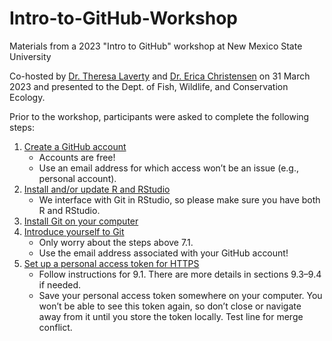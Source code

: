 # Intro-to-GitHub-Workshop
Materials from a 2023 "Intro to GitHub" workshop at New Mexico State University 

Co-hosted by [Dr. Theresa Laverty](https://github.com/theresalaverty) and [Dr. Erica Christensen](https://github.com/emchristensen) on 31 March 2023 and presented to the Dept. of Fish, Wildlife, and Conservation Ecology. 

Prior to the workshop, participants were asked to complete the following steps:
1. [Create a GitHub account](https://happygitwithr.com/github-acct.html)  
    + Accounts are free!  
    + Use an email address for which access won’t be an issue (e.g., personal account).
2. [Install and/or update R and RStudio](https://happygitwithr.com/install-r-rstudio.html)
    + We interface with Git in RStudio, so please make sure you have both R and RStudio. 
3. [Install Git on your computer](https://happygitwithr.com/install-git.html) 
4. [Introduce yourself to Git](https://happygitwithr.com/hello-git.html) 
    + Only worry about the steps above 7.1.  
    + Use the email address associated with your GitHub account!  
5. [Set up a personal access token for HTTPS](https://happygitwithr.com/https-pat.html)
    + Follow instructions for 9.1. There are more details in sections 9.3–9.4 if needed. 
    + Save your personal access token somewhere on your computer. You won’t be able to see this token again, so don’t close or navigate away from it until you store the token locally. 
Test line for merge conflict.

